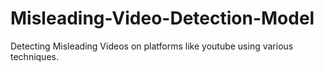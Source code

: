 # Misleading-Video-Detection-Model
Detecting Misleading Videos on platforms like youtube using various techniques.



